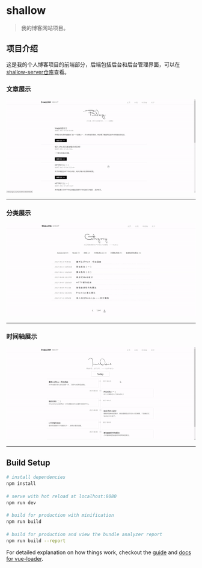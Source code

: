 # shallow

> 我的博客网站项目。

## 项目介绍

这是我的个人博客项目的前端部分，后端包括后台和后台管理界面，可以在[shallow-server仓库](https://github.com/Shallownight/shallow-server)查看。

### 文章展示

![文章展示](./static/readme/article.gif)

---

### 分类展示

![分类展示](./static/readme/category.gif)

---

### 时间轴展示

![时间轴展示](./static/readme/timeAxis.gif)

---

## Build Setup

``` bash
# install dependencies
npm install

# serve with hot reload at localhost:8080
npm run dev

# build for production with minification
npm run build

# build for production and view the bundle analyzer report
npm run build --report
```



For detailed explanation on how things work, checkout the [guide](http://vuejs-templates.github.io/webpack/) and [docs for vue-loader](http://vuejs.github.io/vue-loader).

